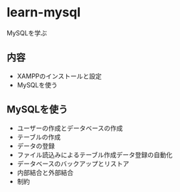 # learn-mysql
MySQLを学ぶ

## 内容
- XAMPPのインストールと設定
- MySQLを使う

## MySQLを使う
- ユーザーの作成とデータベースの作成
- テーブルの作成
- データの登録
- ファイル読込みによるテーブル作成データ登録の自動化
- データベースのバックアップとリストア
- 内部結合と外部結合
- 制約


<!-- 修正時刻: Thu Aug 12 06:50:45 2021 -->

